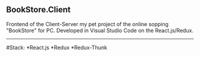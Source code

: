 ## BookStore.Client
Frontend of the Client-Server my pet project of the online sopping "BookStore" for PC. Developed in Visual Studio Code on the React.js/Redux.
_________
#Stack:
*React.js
*Redux
*Redux-Thunk
